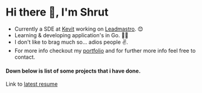 <h1>Hi there 👋, I'm Shrut</h1>

- Currently a SDE at [Kevit](https://kevit.io/) working on [Leadmastro](https://leadmastro.com/). 😊
- Learning & developing application's in Go. 🧑‍💻
- I don't like to brag much so... adios people ✌️.
- For more info checkout my [portfolio](https://www.shrutsureja.tech/) and for further more info feel free to contact.
  
<h4>Down below is list of some projects that i have done.</h4>

Link to [latest resume](https://github.com/shrutsureja/shrutsureja/blob/main/shrut-sureja-resume.pdf)
<!---
shrutsureja/shrutsureja is a ✨ special ✨ repository because its `README.md` (this file) appears on your GitHub profile.
You can click the Preview link to take a look at your changes.
--->
